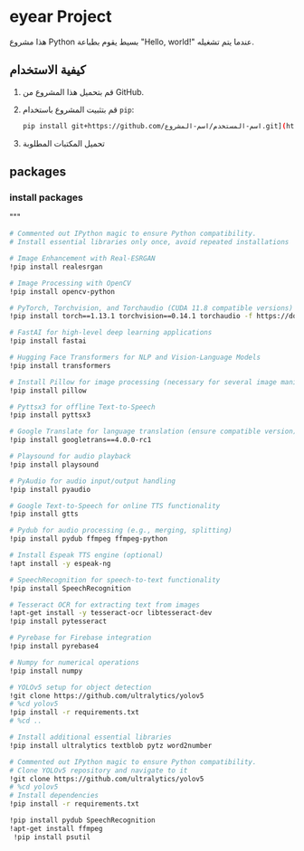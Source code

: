 # eyear Project

هذا مشروع Python بسيط يقوم بطباعة "Hello, world!" عندما يتم تشغيله.

## كيفية الاستخدام

1. قم بتحميل هذا المشروع من GitHub.
2. قم بتثبيت المشروع باستخدام `pip`:

   ```bash
   pip install git+https://github.com/اسم-المستخدم/اسم-المشروع.git](https://github.com/Ah777edSaid/eyear.git

3. تحميل المكتبات المطلوبة
## packages

### install packages
"""
```bash
# Commented out IPython magic to ensure Python compatibility.
# Install essential libraries only once, avoid repeated installations

# Image Enhancement with Real-ESRGAN
!pip install realesrgan

# Image Processing with OpenCV
!pip install opencv-python

# PyTorch, Torchvision, and Torchaudio (CUDA 11.8 compatible versions)
!pip install torch==1.13.1 torchvision==0.14.1 torchaudio -f https://download.pytorch.org/whl/cu118/torch_stable.html

# FastAI for high-level deep learning applications
!pip install fastai

# Hugging Face Transformers for NLP and Vision-Language Models
!pip install transformers

# Install Pillow for image processing (necessary for several image manipulations)
!pip install pillow

# Pyttsx3 for offline Text-to-Speech
!pip install pyttsx3

# Google Translate for language translation (ensure compatible version)
!pip install googletrans==4.0.0-rc1

# Playsound for audio playback
!pip install playsound

# PyAudio for audio input/output handling
!pip install pyaudio

# Google Text-to-Speech for online TTS functionality
!pip install gtts

# Pydub for audio processing (e.g., merging, splitting)
!pip install pydub ffmpeg ffmpeg-python

# Install Espeak TTS engine (optional)
!apt install -y espeak-ng

# SpeechRecognition for speech-to-text functionality
!pip install SpeechRecognition

# Tesseract OCR for extracting text from images
!apt-get install -y tesseract-ocr libtesseract-dev
!pip install pytesseract

# Pyrebase for Firebase integration
!pip install pyrebase4

# Numpy for numerical operations
!pip install numpy

# YOLOv5 setup for object detection
!git clone https://github.com/ultralytics/yolov5
# %cd yolov5
!pip install -r requirements.txt
# %cd ..

# Install additional essential libraries
!pip install ultralytics textblob pytz word2number

# Commented out IPython magic to ensure Python compatibility.
# Clone YOLOv5 repository and navigate to it
!git clone https://github.com/ultralytics/yolov5
# %cd yolov5
# Install dependencies
!pip install -r requirements.txt

!pip install pydub SpeechRecognition
!apt-get install ffmpeg
 !pip install psutil

